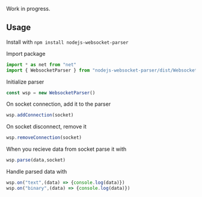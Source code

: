 Work in progress.

## Usage 

Install with `npm install nodejs-websocket-parser`

Import package
```typescript
import * as net from "net"
import { WebsocketParser } from "nodejs-websocket-parser/dist/WebsocketParser"
```

Initialize parser
```typescript
const wsp = new WebsocketParser()
```

On socket connection, add it to the parser
```typescript
wsp.addConnection(socket)
```

On socket disconnect, remove it
```typescript
wsp.removeConnection(socket)
```

When you recieve data from socket parse it with
```typescript
wsp.parse(data,socket)
```

Handle parsed data with 
```typescript
wsp.on("text",(data) => {console.log(data)})  
wsp.on("binary",(data) => {console.log(data)})
```
